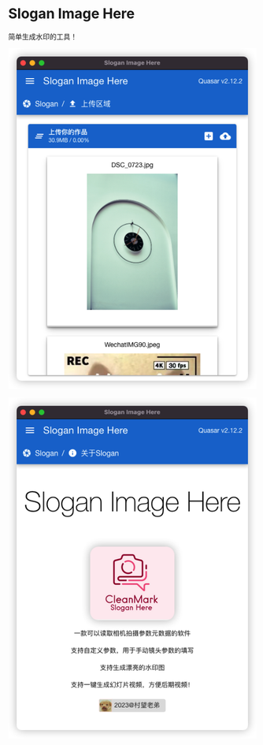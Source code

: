 # Slogan Image Here

简单生成水印的工具！

![1688729589617](image/README/1688729589617.png)

![1688729613194](image/README/1688729613194.png)
